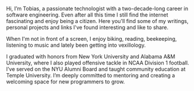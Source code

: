 Hi, I’m Tobias, a passionate technologist with a two-decade-long career in software engineering. Even after all this time I still find the internet fascinating and enjoy being a citizen. Here you'll find some of my writings, personal projects and links I've found interesting and like to share.

When I'm not in front of a screen, I enjoy biking, reading, beekeeping, listening to music and lately been getting into vexillology.

I graduated with honors from New York University and Alabama A&M University, where I also played offensive tackle in NCAA Division 1 football. I’ve served on the NYU Alumni Board and taught community education at Temple University. I’m deeply committed to mentoring and creating a welcoming space for new programmers to grow.